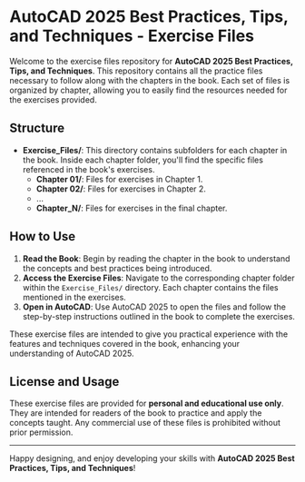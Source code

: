 # AutoCAD 2025 Best Practices, Tips, and Techniques - Exercise Files

Welcome to the exercise files repository for **AutoCAD 2025 Best Practices, Tips, and Techniques**. This repository contains all the practice files necessary to follow along with the chapters in the book. Each set of files is organized by chapter, allowing you to easily find the resources needed for the exercises provided.

## Structure

- **Exercise_Files/**: This directory contains subfolders for each chapter in the book. Inside each chapter folder, you'll find the specific files referenced in the book's exercises.
  - **Chapter 01/**: Files for exercises in Chapter 1.
  - **Chapter 02/**: Files for exercises in Chapter 2.
  - ...
  - **Chapter_N/**: Files for exercises in the final chapter.

## How to Use

1. **Read the Book**: Begin by reading the chapter in the book to understand the concepts and best practices being introduced.
2. **Access the Exercise Files**: Navigate to the corresponding chapter folder within the `Exercise_Files/` directory. Each chapter contains the files mentioned in the exercises.
3. **Open in AutoCAD**: Use AutoCAD 2025 to open the files and follow the step-by-step instructions outlined in the book to complete the exercises.

These exercise files are intended to give you practical experience with the features and techniques covered in the book, enhancing your understanding of AutoCAD 2025.

## License and Usage

These exercise files are provided for **personal and educational use only**. They are intended for readers of the book to practice and apply the concepts taught. Any commercial use of these files is prohibited without prior permission.

---

Happy designing, and enjoy developing your skills with **AutoCAD 2025 Best Practices, Tips, and Techniques**!
